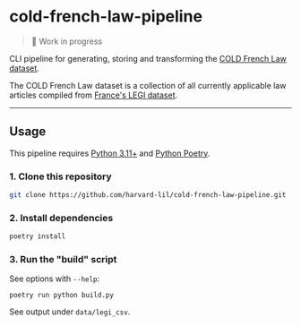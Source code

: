 # cold-french-law-pipeline

> 🚧 Work in progress

CLI pipeline for generating, storing and transforming the [COLD French Law dataset](https://huggingface.co/datasets/harvard-lil/cold-french-law).

The COLD French Law dataset is a collection of all currently applicable law articles compiled from [France's LEGI dataset](https://www.data.gouv.fr/fr/datasets/legi-codes-lois-et-reglements-consolides/).

---

## Usage

This pipeline requires [Python 3.11+](https://www.python.org/) and [Python Poetry](https://python-poetry.org/).

### 1. Clone this repository
```bash
git clone https://github.com/harvard-lil/cold-french-law-pipeline.git
```

### 2. Install dependencies
```bash
poetry install
```

### 3. Run the "build" script
See options with `--help`:
```
poetry run python build.py
```

See output under `data/legi_csv`.

